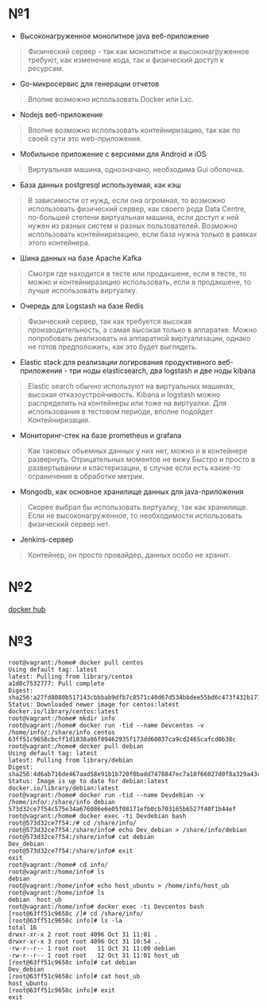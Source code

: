 # №1
- Высоконагруженное монолитное java веб-приложение
> Физический сервер - так как монолитное и высоконагруженное требуют, как изменение кода, так и физический доступ к ресурсам.
- Go-микросервис для генерации отчетов
> Вполне возможно использовать Docker или Lxc.
- Nodejs веб-приложение
> Вполне возможно использовать контейниризацию, так как по своей сути это web-приложения.
- Мобильное приложение c версиями для Android и iOS
> Виртуальная машина, однозначано, необходима Gui оболочка.
- База данных postgresql используемая, как кэш
> В зависимости от нужд, если она огромная, то возможно использовать физический сервер, как своего рода Data Centre, по-большей степени виртуальная машина, если доступ к ней нужен из разных систем и разных пользователей.
> Возможно использовать контейниризацию, если база нужна только в рамках этого контейнера.
- Шина данных на базе Apache Kafka
> Смотря где находится в тесте или продакшене, если в тесте, то можно и контейниразицию использовать, если в продакшене, то лучше использовать виртуалку.
- Очередь для Logstash на базе Redis
> Физический сервер, так как требуется высокая производительность, а самая высокая только в аппаратке. Можно попробовать реализовать на аппаратной виртуализации, однако не готов предположить, как это будет выглядеть.
- Elastic stack для реализации логирования продуктивного веб-приложения - три ноды elasticsearch, два logstash и две ноды kibana
> Elastic search обычно используют на виртуальных машинах, высокая отказоустройчивость.
> Kibana и logstash можно распределить на контейнеры или тоже на виртуалки.
> Для использования в тестовом периоде, вполне подойдет Контейниризация.
- Мониторинг-стек на базе prometheus и grafana
> Как таковых обьемных данных у них нет, можно и в контейнере развернуть. Отрицательных моментов не вижу
> Быстро и просто в развертывании и кластеризации, в случае если есть какие-то ограничения в обработке метрик.
- Mongodb, как основное хранилище данных для java-приложения
> Скорее выбрал бы использовать виртуалку, так как хранилище.
> Если не высоконагруженное, то необходимости использовать физический сервер нет.
- Jenkins-сервер
> Контейнер, он просто провайдер, данных особо не хранит.

# №2

[docker hub](https://hub.docker.com/repository/docker/dozak/netology-test)

# №3

```
root@vagrant:/home# docker pull centos
Using default tag: latest
latest: Pulling from library/centos
a1d0c7532777: Pull complete
Digest: sha256:a27fd8080b517143cbbbab9dfb7c8571c40d67d534bbdee55bd6c473f432b177
Status: Downloaded newer image for centos:latest
docker.io/library/centos:latest
root@vagrant:/home# mkdir info
root@vagrant:/home# docker run -tid --name Devcentos -v /home/info/:/share/info centos
63ff51c9658cbcff1d1838a86f09462935f173dd60037ca9cd2465cafcd0b38c
root@vagrant:/home# docker pull debian
Using default tag: latest
latest: Pulling from library/debian
Digest: sha256:4d6ab716de467aad58e91b1b720f0badd7478847ec7a18f66027d0f8a329a43c
Status: Image is up to date for debian:latest
docker.io/library/debian:latest
root@vagrant:/home# docker run -tid --name Devdebian -v /home/info/:/share/info debian
573d32ce7f54c575e34a676086e6e05f08171efb0cb703165b6527f40f1b44ef
root@vagrant:/home# docker exec -ti Devdebian bash
root@573d32ce7f54:/# cd /share/info/
root@573d32ce7f54:/share/info# echo Dev_debian > /share/info/debian
root@573d32ce7f54:/share/info# cat debian
Dev_debian
root@573d32ce7f54:/share/info# exit
exit
root@vagrant:/home# cd info/
root@vagrant:/home/info# ls
debian
root@vagrant:/home/info# echo host_ubuntu > /home/info/host_ub
root@vagrant:/home/info# ls
debian  host_ub
root@vagrant:/home/info# docker exec -ti Devcentos bash
[root@63ff51c9658c /]# cd /share/info/
[root@63ff51c9658c info]# ls -la
total 16
drwxr-xr-x 2 root root 4096 Oct 31 11:01 .
drwxr-xr-x 3 root root 4096 Oct 31 10:54 ..
-rw-r--r-- 1 root root   11 Oct 31 11:00 debian
-rw-r--r-- 1 root root   12 Oct 31 11:01 host_ub
[root@63ff51c9658c info]# cat debian
Dev_debian
[root@63ff51c9658c info]# cat host_ub
host_ubuntu
[root@63ff51c9658c info]# exit
exit
```
